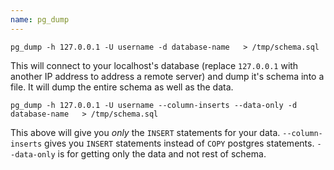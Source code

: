 ```yaml
---
name: pg_dump
---
```


```
pg_dump -h 127.0.0.1 -U username -d database-name   > /tmp/schema.sql
```

This will connect to your localhost's database (replace `127.0.0.1` with another IP address to address a remote server) and dump it's schema into a file. It will dump the entire schema as well as the data.

```
pg_dump -h 127.0.0.1 -U username --column-inserts --data-only -d database-name   > /tmp/schema.sql
```

This above will give you *only* the `INSERT` statements for your data. `--column-inserts` gives you `INSERT` statements instead of `COPY` postgres statements. `--data-only` is for getting only the data and not rest of schema. 
